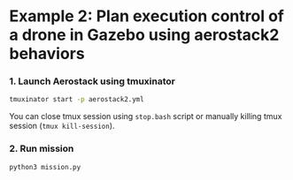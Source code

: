 # Example 2: Plan execution control of a drone in Gazebo using aerostack2 behaviors

### 1. Launch Aerostack using tmuxinator

```bash
tmuxinator start -p aerostack2.yml
```

You can close tmux session using `stop.bash` script or manually killing tmux session (`tmux kill-session`).

### 2. Run mission
```bash
python3 mission.py
```